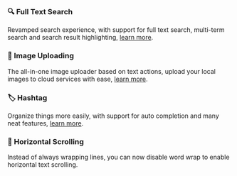 ### 🔍 Full Text Search

Revamped search experience, with support for full text search, multi-term search and search result highlighting, [learn more](https://docs.taio.app/#/editor/search).

### 🌄 Image Uploading

The all-in-one image uploader based on text actions, upload your local images to cloud services with ease, [learn more](https://github.com/cyanzhong/Image-Uploader).

### 🏷 Hashtag

Organize things more easily, with support for auto completion and many neat features, [learn more](https://docs.taio.app/#/editor/tags).

### 📝 Horizontal Scrolling

Instead of always wrapping lines, you can now disable word wrap to enable horizontal text scrolling.